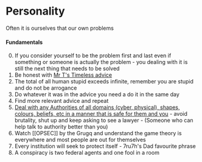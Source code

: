 # Personality

Often it is ourselves that our own problems

#### Fundamentals

0. If you consider yourself to be the problem first and last even if something or someone is actually the problem - you dealing with it is still the next thing that needs to be solved
1. Be honest with [Mr T's Timeless advice](https://www.youtube.com/watch?v=p8G7mR_VJ3U)
2. The total of all human stupid exceeds infinite, remember you are stupid and do not be arrogance   
3. Do whatever it was in the advice you need a do it in the same day 
4. Find more relevant advice and repeat
5. [Deal with any Authorities of all domains (cyber, physical), shapes, colours, beliefs, etc in a manner that is safe for them and you](https://www.youtube.com/watch?v=uj0mtxXEGE8)  - avoid brutality, shut up and keep asking to see a lawyer - (Someone who can help talk to authority better than you)
6. Watch  [[OPSEC]] by the Grugq and understand the game theory is everywhere and most people are out for themselves
7. Every institution will seek to protect itself - 7ru7h's Dad favourite phrase
8. A conspiracy is two federal agents and one fool in a room 


